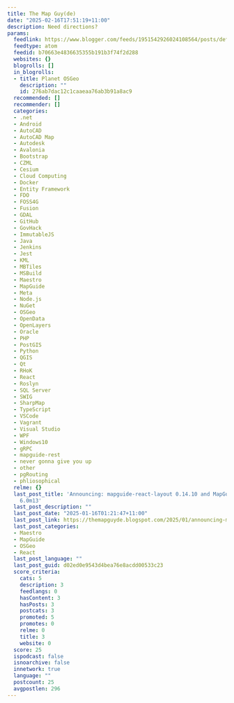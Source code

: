 ```yaml
---
title: The Map Guy(de)
date: "2025-02-16T17:51:19+11:00"
description: Need directions?
params:
  feedlink: https://www.blogger.com/feeds/1951542926024108564/posts/default/-/OSGeo
  feedtype: atom
  feedid: b70663e4836635355b191b3f74f2d288
  websites: {}
  blogrolls: []
  in_blogrolls:
  - title: Planet OSGeo
    description: ""
    id: 276ab7dac12c1caaeaa76ab3b91a8ac9
  recommended: []
  recommender: []
  categories:
  - .net
  - Android
  - AutoCAD
  - AutoCAD Map
  - Autodesk
  - Avalonia
  - Bootstrap
  - CZML
  - Cesium
  - Cloud Computing
  - Docker
  - Entity Framework
  - FDO
  - FOSS4G
  - Fusion
  - GDAL
  - GitHub
  - GovHack
  - ImmutableJS
  - Java
  - Jenkins
  - Jest
  - KML
  - MBTiles
  - MSBuild
  - Maestro
  - MapGuide
  - Meta
  - Node.js
  - NuGet
  - OSGeo
  - OpenData
  - OpenLayers
  - Oracle
  - PHP
  - PostGIS
  - Python
  - QGIS
  - Qt
  - RHoK
  - React
  - Roslyn
  - SQL Server
  - SWIG
  - SharpMap
  - TypeScript
  - VSCode
  - Vagrant
  - Visual Studio
  - WPF
  - Windows10
  - gRPC
  - mapguide-rest
  - never gonna give you up
  - other
  - pgRouting
  - phliosophical
  relme: {}
  last_post_title: 'Announcing: mapguide-react-layout 0.14.10 and MapGuide Maestro
    6.0m13'
  last_post_description: ""
  last_post_date: "2025-01-16T01:21:47+11:00"
  last_post_link: https://themapguyde.blogspot.com/2025/01/announcing-mapguide-react-layout-01410.html
  last_post_categories:
  - Maestro
  - MapGuide
  - OSGeo
  - React
  last_post_language: ""
  last_post_guid: d02ed0e9543d4bea76e8acdd00533c23
  score_criteria:
    cats: 5
    description: 3
    feedlangs: 0
    hasContent: 3
    hasPosts: 3
    postcats: 3
    promoted: 5
    promotes: 0
    relme: 0
    title: 3
    website: 0
  score: 25
  ispodcast: false
  isnoarchive: false
  innetwork: true
  language: ""
  postcount: 25
  avgpostlen: 296
---
```

